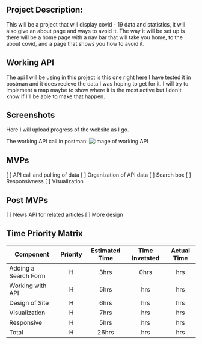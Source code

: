 ## Project Description:
This will be a project that will display covid - 19 data and statistics, it will also give an about page and ways to avoid it. 
The way it will be set up is there will be a home page with a nav bar that will take you home, to the about covid, and a page
that shows you how to avoid it.

## Working API 
The api I will be using in this project is this one right [here](https://documenter.getpostman.com/view/10808728/SzS8rjbc?version=latest#intro)
I have tested it in postman and it does recieve the data I was hoping to get for it. I will try to implement a map maybe to show where it is the most active but I don't know if I'll be able to make that happen. 

## Screenshots
Here I will upload progress of the website as I go. 


The working API call in postman: 
![Image of working API](https://i.imgur.com/fhyUhhx.png)


## MVPs

[ ] API call and pulling of data
[ ] Organization of API data
[ ] Search box
[ ] Responsivness
[ ] Visualization


## Post MVPs

[ ] News API for related articles
[ ] More design


## Time Priority Matrix

| Component | Priority | Estimated Time | Time Invetsted | Actual Time |
| --- | :---: |  :---: | :---: | :---: |
| Adding a Search Form | H | 3hrs| 0hrs | hrs |
| Working with API | H | 5hrs| hrs | hrs |
| Design of Site | H | 6hrs| hrs | hrs |
| Visualization | H | 7hrs| hrs | hrs |
| Responsive | H | 5hrs| hrs | hrs |
| Total | H | 26hrs| hrs | hrs |